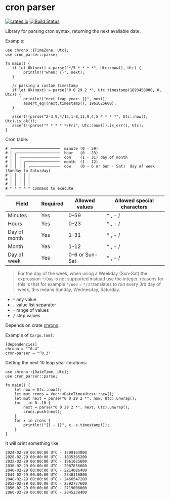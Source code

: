 # cron parser

[![crates.io](https://img.shields.io/crates/v/cron-parser.svg)](https://crates.io/crates/cron-parser)
[![Build Status](https://travis-ci.org/nbari/cron-parser.svg?branch=master)](https://travis-ci.org/nbari/cron-parser)

Library for parsing cron syntax, returning the next available date.

Example:

    use chrono::{TimeZone, Utc};
    use cron_parser::parse;

    fn main() {
       if let Ok(next) = parse("*/5 * * * *", Utc::now(), Utc) {
            println!("when: {}", next);
       }

       // passing a custom timestamp
       if let Ok(next) = parse("0 0 29 2 *", Utc.timestamp(1893456000, 0, Utc)) {
            println!("next leap year: {}", next);
            assert_eq!(next.timestamp(), 1961625600);
       }

       assert!(parse("2-3,9,*/15,1-8,11,9,4,5 * * * *", Utc::now(), Utc).is_ok());
       assert!(parse("* * * * */Fri", Utc::now()).is_err(), Utc);
    }

Cron table:

```
# ┌─────────────────────  minute (0 - 59)
# │ ┌───────────────────  hour   (0 - 23)
# │ │ ┌─────────────────  dom    (1 - 31) day of month
# │ │ │ ┌───────────────  month  (1 - 12)
# │ │ │ │ ┌─────────────  dow    (0 - 6 or Sun - Sat)  day of week (Sunday to Saturday)
# │ │ │ │ │
# │ │ │ │ │
# │ │ │ │ │
# * * * * * command to execute
```

| Field        | Required | Allowed values | Allowed special characters |
| ------------ | -------- | -------------- | -------------------------- |
| Minutes      | Yes      | 0–59           | \* , - /                   |
| Hours        | Yes      | 0–23           | \* , - /                   |
| Day of month | Yes      | 1–31           | \* , - /                   |
| Month        | Yes      | 1–12           | \* , - /                   |
| Day of week  | Yes      | 0–6 or Sun-Sat | \* , - /                   |

> For the day of the week, when using a Weekday (Sun-Sat) the expression `*/Day` is not supported instead
> use the integer, reasons for this is that for example `*/Wed` = `*/3` translates
> to run every 3rd day of week, this means Sunday, Wednesday, Saturday.

- `*` any value
- `,` value list separator
- `-` range of values
- `/` step values

Depends on crate [chrono](https://crates.io/crates/chrono).

Example of `Cargo.toml`:

    [dependencies]
    chrono = "^0.4"
    cron-parser = "^0.3"

Getting the next 10 leap year iterations:

    use chrono::{DateTime, Utc};
    use cron_parser::parse;

    fn main() {
        let now = Utc::now();
        let mut crons = Vec::<DateTime<Utc>>::new();
        let mut next = parse("0 0 29 2 *", now, Utc).unwrap();
        for _ in 0..10 {
            next = parse("0 0 29 2 *", next, Utc).unwrap();
            crons.push(next);
        }
        for x in crons {
            println!("{} - {}", x, x.timestamp());
        }
    }

It will print something like:

    2024-02-29 00:00:00 UTC - 1709164800
    2028-02-29 00:00:00 UTC - 1835395200
    2032-02-29 00:00:00 UTC - 1961625600
    2036-02-29 00:00:00 UTC - 2087856000
    2040-02-29 00:00:00 UTC - 2214086400
    2044-02-29 00:00:00 UTC - 2340316800
    2048-02-29 00:00:00 UTC - 2466547200
    2052-02-29 00:00:00 UTC - 2592777600
    2056-02-29 00:00:00 UTC - 2719008000
    2060-02-29 00:00:00 UTC - 2845238400
